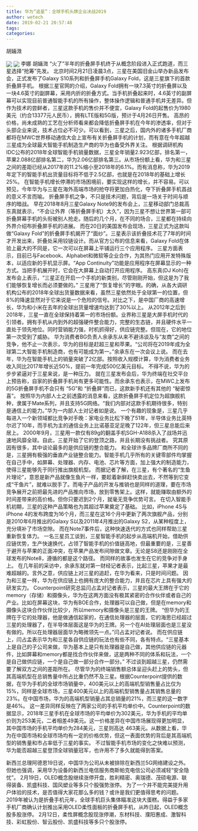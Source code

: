 ```yaml
---
title: 华为“追星”：全球手机头牌企业决战2019
author: wetech
date: 2019-02-21 20:57:48
tags: 
categories: 
---
```

胡婳溦
<!-- more -->
<img align="center" border="0" src="https://imgcdn.yicai.com/uppics/images/2019/02/3f2f71e3247ace54b3fe18c141fab15f.jpg" />
<img align="center" border="0" src="https://imgcdn.yicai.com/uppics/images/2019/02/4300846312f9785a72b5278ae75a53e1.jpg" />
李娜
胡婳溦
“火了”半年的折叠屏手机终于从概念阶段进入正式跑道，而三星选择“抢筹”先发。
北京时间2月21日凌晨3点，三星在美国旧金山举办新品发布会，正式发布了Galaxy S10系列和折叠屏手机Galaxy Fold，这是三星旗下的首款折叠屏手机。
根据三星官网的介绍，Galaxy Fold拥有一块7.3英寸的折叠屏以及一块4.6英寸的副屏幕，采用内折的折叠方式。当手机折叠起来时，4.6英寸的副屏幕可以实现目前普通智能手机的所有操作，整体操作逻辑和普通手机并无差异。但作为技术的尝鲜者，三星这款手机的售价并不便宜，Galaxy Fold的起售价为1980美元（约合13377元人民币），拥有LTE版和5G版，预计于4月26日开售。
高昂的价格，尚未成熟的工艺在分析师看来都会降低折叠屏手机在今年的渗透率，但对于头部企业来说，技术占位必不可少。可以看到，三星之后，国内外的诸多手机厂商都将在MWC世界移动通信大会上宣布有关折叠屏手机的计划，而有意在今年超越三星成为全球最大智能手机制造生产商的华为也备受外界关注。
根据调研机构IDC公布的2018年全球智能手机销量数据，三星全年销量2.923亿部，排名第一，苹果2.088亿部排名第二，华为2.06亿部排名第三。从市场份额上看，华为和三星之间的差距已经从2017年的11.2%缩小至2018年的6.1%。而有消息称，华为2019年定下的智能手机出货量目标将不低于2.5亿部，也就是在2018年的基础上增长25%。
在智能手机增长停滞的市场困境前，要实现这样的增长，并不容易。可以预见，今年华为与三星在海外高端市场的抢夺将更加白热化，夺下折叠屏手机首战的意义不言而喻。
折叠屏手机之争，不只是技术问题，背后是一场关于时间与顺序的暗战。
早在2018年8月三星Galaxy Note9的发布会上，三星移动部门总裁高东真就表示，“不会让外界（等折叠屏手机）太久”，因为三星不想让世界第一部可折叠屏幕手机的头衔被别人抢走。随后的几个月，在不同的场合，三星都在持续向外界介绍布折叠屏手机的进展。
而在20日的美国发布会现场，三星正式为这款叫做“Galaxy Fold”的折叠屏手机揭开了“面纱”。三星表示该折叠技术花了7年的时间才开发出来，折叠处采用铰链设计。而从官方公布的信息来看，Galaxy Fold在体验上最大的不同是，它一次可以在屏幕上平铺运行三个应用程序。
三星方面表示，目前已与Facebook、Alphabet和微软等企业合作，为其热门应用开发特殊版本，以适应新的手机显示屏。“App Continuity”功能是应用程序在屏幕显示的一种方式。当把手机展开时，它会在大屏幕上自动打开应用程序。
高东真(DJ Koh)在发布会上表示，“三星正在开启一个手机的新类别，尽管刚刚开始，但这是为了我们能够恢复增长而必须要做的。”
三星用了“恢复增长”的字眼。的确，从各大调研机构公布的2018年全球出货量数据来看，虽然三星依然处于全球第一的位置，但8%的降速显然对于它来说是一个危险的信号。对比之下，是中国厂商的高速增长，华为和小米在去年的全球出货量增速均达到了30%以上。
从2012年之后到2018年，三星一直在全球保持着第一的市场份额。业界称三星是大屏手机时代的引领者。拥有手机从内到外的超强硬件整合能力，完整的生态链，并且硬件水平一直处于领先地位。同时营销能力强，时机抓得好，供应链完整。但现在，它的地位第一次受到了威胁。
华为消费者BG负责人余承东从来不避讳谈及与“友商”之间的竞争，他不止一次表示，华为的目标是赶超三星和苹果。“公司将在2019年成为全球第二大智能手机制造商，也有可能成为第一。”余承东在一次会议上说。
而在去年，华为在智能手机上的销量突破了2亿部。按照收入规模计算，华为消费者业务收入同比2017年增长近50%，提前一年完成500亿美元目标。
不得不说，华为的步步紧逼对于三星来说，是一种压力。
就在三星发布会后，华为终端在社交平台上预告称，自家的折叠屏手机尚有更多可能性。而余承东也表示，在MWC上发布的5G折叠屏手机不会只有 “5G”和 “折叠屏”而已，这款新手机还有其他的 “秘密惊喜”。
按照华为内部人士之前透露的消息来看，这款折叠屏手机定位为超旗舰机种，隶属于Mate系列，并且支持5G网络。“我们内部对这款手机期待很多，特别是通信上的能力。”华为一内部人士对记者如是说。
一个有趣的现象是，三星几乎每进入一个新领域都比竞争对手晚：家电业务比松下晚了51年，半导体业务比英特尔迟了10年，而手机为主的通信业务上比诺基亚足足晚了122年，但三星总能后来居上。
2000年9月，三星用一款仅有89g的翻盖手机SGH-A188杀入了战场并迅速地风靡全球。自此，三星开始了它的登顶之路，并且长期没有挑战者。
究其原因有很多，其中谈论最多的是供应链的整合能力。
和全球许多品牌厂商所不同的是，三星拥有极强的垂直产业链整合能力。智能手机几乎所有的关键零部件均掌握在自己手中，如屏幕、处理器、内存、电池、芯片等方面，加上强大的制造能力，使得三星能够先于同行推出旗舰机型。
而据记者了解，在三星，有个著名的“生鱼片理论”，意思是新产品就像生鱼片一样，要趁着新鲜赶快卖出去，不然等到它变成“干鱼片”，就难以脱手了。而电子产品的开发与推销也是同样的道理，要在市场竞争展开之前把最先进的产品推向市场，放到零售架上。这样，就能赚取由额外的时间差带来的高价格。但你只要迟到2个月，就毫无竞争优势可言。
在切入智能手机初期，三星的这种产品策略也为其超过苹果奠定了基础。
比如，iPhone 4S与iPhone 4的发布跨度为16个月，而三星在这16个月中更新了两次旗舰产品，分别是2010年6月推出的Galaxy S以及2011年4月推出的Galaxy S2，从某种程度上，充分填补了市场空隙。
而在Note7事件后，这种快速迭代的方式也同样帮助三星重新恢复体力。
一名三星员工谈到，三星智能手机的起步从高端机开始，借助供应链优势，生产快速换代，占领了智能手机的价值链高地，但最重要的是，三星善于避开与苹果的正面冲突，在苹果产品发布间隙做文章。无论是S8还是刚刚在全球发布的Note8，遵循的都是这个路径。
而同样的故事也发生在它的竞争对手身上。
在几年前的采访中，余承东就对第一财经记者表示，比起三星，苹果才是最难超越的。言外之意，供应链上对三星的追赶，在华为看来，只是时间问题。
因为和三星一样，华为在供应链上也拥有庞大的整合能力，并且在芯片上具有强大的研发实力。
Counterpoint研究总监闫占孟对记者表示，三星的最大王牌在于它的memory（存储）和摄像头，华为在这两方面没有极其紧密的合作伙伴或者自己的产业。比如在屏幕这块，华为有BOE合作，处理器可以自己做，但是在memory和摄像头这块合作伙伴比较少，所以memory和摄像头是三星的王牌。
“但华为的王牌在于它的处理器，他是做通信起家的，在通信处理器的层面，它的海思已经超过三星的处理器了，在半导体层面这是华为的王牌。另一个在AI处理层面也是三星没有做的。所以在处理器层面华为略微领先一点。”闫占孟对记者说。
而在供应链上，闫占孟表示华为和三星各自供应链的玩法也有些不同，各有特点。“三星基本上是自己的子公司来做，华为基本上是只有处理器是自己做，其他供应链的元器件，比如屏幕和memory都是找合作伙伴来做，这是两种不同的体系和玩法，一个是自己做供应链，一个是自己做一部分合作一部分。”
不过谈到超越三星，仍然需要了解双方之间的差距所在。
尽管华为的终端销售额总体呈迎头赶上的势头，但其高端机型在总销售量中所占比重仍然不及三星。根据Counterpoint提供的数据，在华为手机的全球市场销量中，400美元以上的高端机型销售量占比仅为15%，同样是全球市场，三星400美元以上的高端机型销售量占其销售总量的23%。在中国市场，华为的高端机型销量占其总销量的21%，而三星的这一数字是46%。
这一差异同样反映在了两家公司的手机平均单价中。Counterpoint的数据显示，2018年三星手机在全球市场的平均单价为302美元，华为手机的平均单价则为253美元，二者相差49美元。这一价格差异在中国市场展现得更加明显，其中国市场的手机平均单价为284美元，三星则高达 463美元。从数据上看，华为在中国市场和全球市场均有一定的价格优势，但这一表面优势的背后是其高端机型的销售量和市占率低于三星的事实。
不过智能手机市场的变化之快难以预测，华为能否超越三星登顶全球销量冠军，也许用不了多久就能得到答案。
 
 
新西兰总理阿德恩19日说，中国华为公司从未被排除在新西兰5G网络建设之外。但她也强调，采用华为设备的新西兰电信服务商斯帕克电信公司必须减轻“安全隐忧”。
2月19日，OLED概念股继续涨停开盘，胜利精密、奥瑞德、茂硕电源、联得装备、凯盛科技、国风塑业等多只个股强势涨停。
为了一个并不能完美提升用户体验的技术，是否值得大家花那么多的钱？或许是我们更值得思考的问题。
2019年被认为是折叠手机元年，全球手机巨头集体瞄准这块大蛋糕。得益于多家手机厂商确认计划推出采用OLED柔性面板的折叠屏手机，从昨日起，OLED概念股多股涨停。
2月12日，柔性屏概念股现涨停潮，东材科技、濮阳惠成、激智科技、彩虹股份、智云股份、凯盛科技等多只个股涨停。
